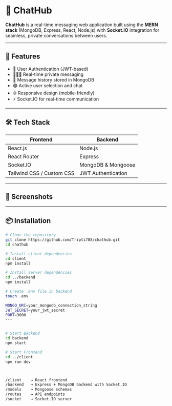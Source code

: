 # 💬 ChatHub

**ChatHub** is a real-time messaging web application built using the **MERN stack** (MongoDB, Express, React, Node.js) with **Socket.IO** integration for seamless, private conversations between users.

---

## 🚀 Features

- 🔐 User Authentication (JWT-based)
- 🧑‍🤝‍🧑 Real-time private messaging
- 📩 Message history stored in MongoDB
- 🟢 Active user selection and chat
- 🌐 Responsive design (mobile-friendly)
- ⚡ Socket.IO for real-time communication

---

## 🛠️ Tech Stack

| Frontend | Backend |
|----------|---------|
| React.js | Node.js |
| React Router | Express |
| Socket.IO | MongoDB & Mongoose |
| Tailwind CSS / Custom CSS | JWT Authentication |

---

## 📸 Screenshots


---

## 📦 Installation

```bash
# Clone the repository
git clone https://github.com/Tripti788/chathub.git
cd chathub

# Install client dependencies
cd client
npm install

# Install server dependencies
cd ../backend
npm install

# Create .env file in backend
touch .env

MONGO_URI=your_mongodb_connection_string
JWT_SECRET=your_jwt_secret
PORT=3000
---


# Start Backend
cd backend
npm start

# Start Frontend
cd ../client
npm run dev



/client    → React frontend
/backend   → Express + MongoDB backend with Socket.IO
/models    → Mongoose schemas
/routes    → API endpoints
/socket    → Socket.IO server

